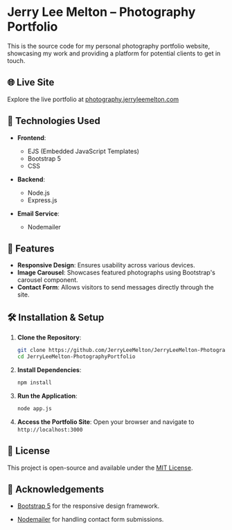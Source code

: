 # Jerry Lee Melton – Photography Portfolio

This is the source code for my personal photography portfolio website, showcasing my work and providing a platform for potential clients to get in touch.

## 🌐 Live Site

Explore the live portfolio at [photography.jerryleemelton.com](https://photography.jerryleemelton.com)

## 🧰 Technologies Used

- **Frontend**:
  - EJS (Embedded JavaScript Templates)
  - Bootstrap 5
  - CSS

- **Backend**:
  - Node.js
  - Express.js

- **Email Service**:
  - Nodemailer

## 🚀 Features

- **Responsive Design**: Ensures usability across various devices.
- **Image Carousel**: Showcases featured photographs using Bootstrap's carousel component.
- **Contact Form**: Allows visitors to send messages directly through the site.

## 🛠️ Installation & Setup

1. **Clone the Repository**:
   ```bash
   git clone https://github.com/JerryLeeMelton/JerryLeeMelton-PhotographyPortfolio.git
   cd JerryLeeMelton-PhotographyPortfolio
2. **Install Dependencies**:
   ```bash
   npm install
3. **Run the Application**:
   ```bash
   node app.js
4. **Access the Portfolio Site**:
   Open your browser and navigate to `http://localhost:3000`

## 📄 License

This project is open-source and available under the [MIT License](LICENSE).

## 🙌 Acknowledgements

-   [Bootstrap 5](https://getbootstrap.com/) for the responsive design framework.
    
-   [Nodemailer](https://nodemailer.com/) for handling contact form submissions.
